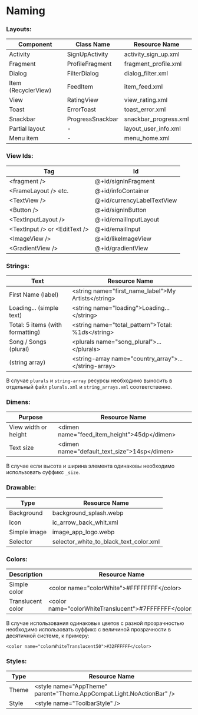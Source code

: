 # Naming

### Layouts:

| Component           | Class Name       | Resource Name         |
| ------------------- | ---------------- | --------------------- |
| Activity            | SignUpActivity   | activity_sign_up.xml  |
| Fragment            | ProfileFragment  | fragment_profile.xml  |
| Dialog              | FilterDialog     | dialog_filter.xml     |
| Item (RecyclerView) | FeedItem         | item_feed.xml         |
| View                | RatingView       | view_rating.xml       |
| Toast               | ErrorToast       | toast_error.xml       |
| Snackbar            | ProgressSnackbar | snackbar_progress.xml |
| Partial layout      | -                | layout_user_info.xml  |
| Menu item           | -                | menu_home.xml         |

### View Ids:

| Tag                             | Id                         |
| ------------------------------- | -------------------------- | 
| \<fragment />                   | @+id/signInFragment        |
| \<FrameLayout /> etc.           | @+id/infoContainer         | 
| \<TextView />                   | @+id/currencyLabelTextView | 
| \<Button />                     | @+id/signInButton          | 
| \<TextInputLayout />            | @+id/emailInputLayout      | 
| \<TextInput /> or \<EditText /> | @+id/emailInput            | 
| \<ImageView />                  | @+id/likeImageView         | 
| \<GradientView />               | @+id/gradientView          |

### Strings: 

| Text                             | Resource Name                                            |
| -------------------------------- | -------------------------------------------------------- |
| First Name (label)               | \<string name="first_name_label">My Artists\</string>    |
| Loading... (simple text)         | \<string name="loading">Loading…\</string>               |
| Total: 5 items (with formatting) | \<string name="total_pattern">Total: %1$d %2$s\</string> |
| Song / Songs (plural)            | \<plurals name="song_plural">...\</plurals>              |
| (string array)                   | \<string-array name="country_array">...\</string-array>  |

В случае `plurals` и `string-array` ресурсы необходимо выносить в отдельный файл `plurals.xml` и `string_arrays.xml` соответственно.

### Dimens: 

| Purpose              | Resource Name                                 |
| -------------------- | --------------------------------------------- |
| View width or height | \<dimen name="feed_item_height">45dp\</dimen>  |
| Text size            | \<dimen name="default_text_size">14sp\</dimen> |

В случае если высота и ширина элемента одинаковы необходимо использовать суффикс `_size`.

### Drawable:

| Type         | Resource Name                          |
| ------------ | -------------------------------------- |
| Background   | background_splash.webp                 |
| Icon         | ic_arrow_back_whit.xml                 |
| Simple image | image_app_logo.webp                    |
| Selector     | selector_white_to_black_text_color.xml |

### Colors: 

| Description       | Resource Name                                          |
| ----------------- | ------------------------------------------------------ |
| Simple color      | \<color name="colorWhite">#FFFFFFFF\</color>            |
| Translucent color | \<color name="colorWhiteTranslucent">#7FFFFFFF\</color> |

В случае использования одинаковых цветов с разной прозрачностью необходимо использовать суффикс с величиной прозрачности в десятичной системе, к примеру:
 
`<color name="colorWhiteTranslucent50">#32FFFFFF</color>`

### Styles:

| Type  | Resource Name                                                         |
| ----- | --------------------------------------------------------------------- |
| Theme | \<style name="AppTheme" parent="Theme.AppCompat.Light.NoActionBar" /> |
| Style | \<style name="ToolbarStyle" />                                        |